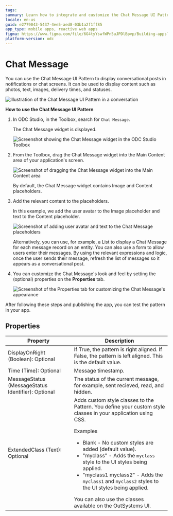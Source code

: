 ```yaml
---
tags:
summary: Learn how to integrate and customize the Chat Message UI Pattern in OutSystems Developer Cloud (ODC) for enhanced chat functionalities.
locale: en-us
guid: e2779043-5437-4ee5-aed8-03b1a2f1ff85
app_type: mobile apps, reactive web apps
figma: https://www.figma.com/file/6G4tyYswfWPn5uJPDlBpvp/Building-apps?type=design&node-id=3203%3A10752&t=ZwHw8hXeFhwYsO5V-1
platform-version: odc
---
```

# Chat Message

You can use the Chat Message UI Pattern to display conversational posts in notifications or chat screens. It can be used to display content such as photos, text, images, delivery times, and statuses.

![Illustration of the Chat Message UI Pattern in a conversation](images/chatmessage-3.png "Chat Message UI Pattern")

**How to use the Chat Message UI Pattern**

1. In ODC Studio, in the Toolbox, search for `Chat Message`.
  
    The Chat Message widget is displayed.

    ![Screenshot showing the Chat Message widget in the ODC Studio Toolbox](images/chatmessage-1-ss.png "Chat Message Widget in ODC Studio Toolbox")

1. From the Toolbox, drag the Chat Message widget into the Main Content area of your application's screen.

    ![Screenshot of dragging the Chat Message widget into the Main Content area](images/chatmessage-2-ss.png "Dragging Chat Message Widget")

    By default, the Chat Message widget contains Image and Content placeholders.

1. Add the relevant content to the placeholders.

    In this example, we add the user avatar to the Image placeholder and text to the Content placeholder. 

    ![Screenshot of adding user avatar and text to the Chat Message placeholders](images/chatmessage-4-ss.png "Customizing Chat Message Content")

    Alternatively, you can use, for example, a List to display a Chat Message for each message record on an entity. You can also use a form to allow users enter their messages. By using the relevant expressions and logic, once the user sends their message, refresh the list of messages so it appears as a conversational post.

1. You can customize the Chat Message's look and feel by setting the (optional) properties on the **Properties** tab.

    ![Screenshot of the Properties tab for customizing the Chat Message's appearance](images/chatmessage-5-ss.png "Chat Message Properties Tab")

After following these steps and publishing the app, you can test the pattern in your app.

## Properties

| Property                                           | Description                                                                                                                                                                                                                                                                                                                                                                                                                                                                                                                                                                                                                          |
|----------------------------------------------------|--------------------------------------------------------------------------------------------------------------------------------------------------------------------------------------------------------------------------------------------------------------------------------------------------------------------------------------------------------------------------------------------------------------------------------------------------------------------------------------------------------------------------------------------------------------------------------------------------------------------------------------|
| DisplayOnRight (Boolean): Optional                 | If True, the pattern is right aligned. If False, the pattern is left aligned. This is the default value.                                                                                                                                                                                                                                                                                                                                                                                                                                                                                                                             |
| Time (Time): Optional                              | Message timestamp.                                                                                                                                                                                                                                                                                                                                                                                                                                                                                                                                                                                                                   |
| MessageStatus (MessageStatus Identifier): Optional | The status of the current message, for example, sent recieved, read, and hidden.                                                                                                                                                                                                                                                                                                                                                                                                                                                                                                                                                     |
| ExtendedClass (Text): Optional                     | Adds custom style classes to the Pattern. You define your custom style classes in your application using CSS. <p>Examples <ul><li>Blank - No custom styles are added (default value).</li><li>"myclass" - Adds the ``myclass`` style to the UI styles being applied.</li><li>"myclass1 myclass2" - Adds the ``myclass1`` and ``myclass2`` styles to the UI styles being applied.</li></ul></p>You can also use the classes available on the OutSystems UI. |
